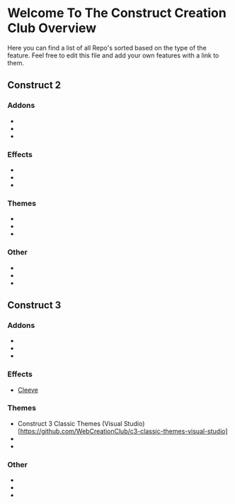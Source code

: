 # Welcome To The Construct Creation Club Overview
Here you can find a list of all Repo's sorted based on the type of the feature.
Feel free to edit this file and add your own features with a link to them.

## Construct 2
### Addons
- 
- 
- 

### Effects
- 
- 
- 

### Themes
- 
- 
- 

### Other
- 
- 
- 

## Construct 3
### Addons
- 
- 
- 

### Effects
- [Cleeve](https://github.com/WebCreationClub/cleeve-effect "Title")

### Themes
- Construct 3 Classic Themes (Visual Studio) [https://github.com/WebCreationClub/c3-classic-themes-visual-studio]
- 
- 

### Other
- 
- 
- 
